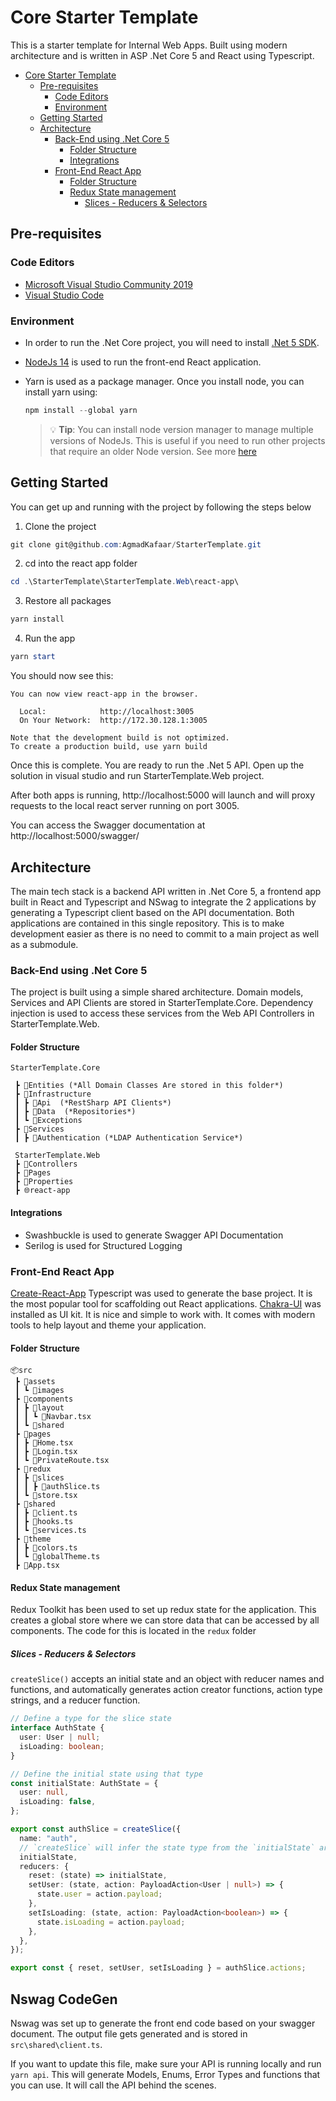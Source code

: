 # Core Starter Template

This is a starter template for Internal Web Apps. Built using modern architecture and is written in ASP .Net Core 5 and React using Typescript.

* [Core Starter Template](#core-starter-template)
  * [Pre-requisites](#pre-requisites)
    + [Code Editors](#code-editors)
    + [Environment](#environment)
  * [Getting Started](#getting-started)
  * [Architecture](#architecture)
    + [Back-End using .Net Core 5](#back-end-using-net-core-5)
      - [Folder Structure](#folder-structure)
      - [Integrations](#integrations)
    + [Front-End React App](#front-end-react-app)
      - [Folder Structure](#folder-structure-1)
      - [Redux State management](#redux-state-management)
        * [Slices - Reducers & Selectors](#slices---reducers---selectors)

## Pre-requisites

### Code Editors

- [Microsoft Visual Studio Community 2019 ](https://visualstudio.microsoft.com/downloads/) 
- [Visual Studio Code](https://code.visualstudio.com/)

### Environment

- In order to run the .Net Core project, you will need to install [.Net 5 SDK](https://dotnet.microsoft.com/download).

- [NodeJs 14](https://nodejs.org/en/)  is used to run the front-end React application.

- Yarn is used as a package manager. Once you install node, you can install yarn using:

  ```powershell
  npm install --global yarn
  ```

  > 💡 **Tip**: You can install node version manager to manage multiple versions of NodeJs. This is useful if you need to run other projects that require  an older Node version. See more [here](https://docs.microsoft.com/en-us/windows/dev-environment/javascript/nodejs-on-windows)



## Getting Started

You can get up and running with the project by following the steps below

1) Clone the project

```powershell
git clone git@github.com:AgmadKafaar/StarterTemplate.git
```

2)  cd into the react app folder

```powershell
cd .\StarterTemplate\StarterTemplate.Web\react-app\
```

3)  Restore all packages

```powershell
yarn install
```

4)  Run the app

```powershell
yarn start
```

You should now see this:

```
You can now view react-app in the browser.       

  Local:            http://localhost:3005        
  On Your Network:  http://172.30.128.1:3005     

Note that the development build is not optimized.
To create a production build, use yarn build
```

Once this is complete. You are ready to run the .Net 5 API. Open up the solution in visual studio and run StarterTemplate.Web project. 

After both apps is running, http://localhost:5000 will launch and will proxy requests to the local react server running on port 3005.

 You can access the Swagger documentation at  http://localhost:5000/swagger/

## Architecture

The main tech stack is a backend API written in .Net Core 5, a frontend app built in React and Typescript and NSwag to integrate the 2 applications by generating a Typescript client based on the API documentation. Both applications are contained in this single repository. This is to make development easier as there is no need to commit to a main project as well as a submodule. 

### Back-End using .Net Core 5

The project is built using a simple shared architecture. Domain models, Services and API Clients are stored in StarterTemplate.Core. Dependency injection is used to access these services from the Web API Controllers in StarterTemplate.Web.

#### Folder Structure

```
StarterTemplate.Core

 ┣ 📂Entities (*All Domain Classes Are stored in this folder*)  
 ┣ 📂Infrastructure  
 ┃ ┣ 📂Api  (*RestSharp API Clients*)  
 ┃ ┣ 📂Data  (*Repositories*)  
 ┃ ┗ 📂Exceptions  
 ┣ 📂Services  
 ┃ ┣ 📂Authentication (*LDAP Authentication Service*)  

 StarterTemplate.Web  
 ┣ 📂Controllers  
 ┣ 📂Pages  
 ┣ 📂Properties  
 ┣ 🌐react-app  
```

#### Integrations

- Swashbuckle is used to generate Swagger API Documentation
- Serilog is used for Structured Logging

### Front-End React App

[Create-React-App](https://create-react-app.dev/) Typescript was used to generate the base project. It is the most popular tool for scaffolding out React applications. [Chakra-UI](https://chakra-ui.com/) was installed as UI kit. It is nice and simple to work with. It comes with modern tools to help layout and theme your application.

#### Folder Structure

```
📦src  
 ┣ 📂assets  
 ┃ ┗ 📂images  
 ┣ 📂components  
 ┃ ┣ 📂layout  
 ┃ ┃ ┗ 📜Navbar.tsx  
 ┃ ┗ 📂shared  
 ┣ 📂pages  
 ┃ ┣ 📜Home.tsx  
 ┃ ┣ 📜Login.tsx  
 ┃ ┗ 📜PrivateRoute.tsx  
 ┣ 📂redux  
 ┃ ┣ 📂slices  
 ┃ ┃ ┣ 📜authSlice.ts  
 ┃ ┗ 📜store.tsx  
 ┣ 📂shared  
 ┃ ┣ 📜client.ts  
 ┃ ┣ 📜hooks.ts  
 ┃ ┗ 📜services.ts  
 ┣ 📂theme  
 ┃ ┣ 📜colors.ts  
 ┃ ┗ 📜globalTheme.ts  
 ┣ 📜App.tsx  
```

#### Redux State management

Redux Toolkit has been used to set up redux state for the application. This creates a global store where we can store data that can be accessed by all components. The code for this is located in the `redux` folder

##### Slices - Reducers & Selectors

`createSlice()` accepts an initial state and an object with reducer names and functions, and automatically generates action creator functions, action type strings, and a reducer function.

```typescript
// Define a type for the slice state
interface AuthState {
  user: User | null;
  isLoading: boolean;
}

// Define the initial state using that type
const initialState: AuthState = {
  user: null,
  isLoading: false,
};

export const authSlice = createSlice({
  name: "auth",
  // `createSlice` will infer the state type from the `initialState` argument
  initialState,
  reducers: {
    reset: (state) => initialState,
    setUser: (state, action: PayloadAction<User | null>) => {
      state.user = action.payload;
    },
    setIsLoading: (state, action: PayloadAction<boolean>) => {
      state.isLoading = action.payload;
    },
  },
});

export const { reset, setUser, setIsLoading } = authSlice.actions;
```



## Nswag CodeGen

Nswag was set up to generate the front end code based on your swagger document. The output file gets generated and is stored in `src\shared\client.ts`.

If you want to update this file, make sure your API is running locally and run `yarn api`. This will generate Models, Enums, Error Types and functions that you can use. It will call the API behind the scenes.

